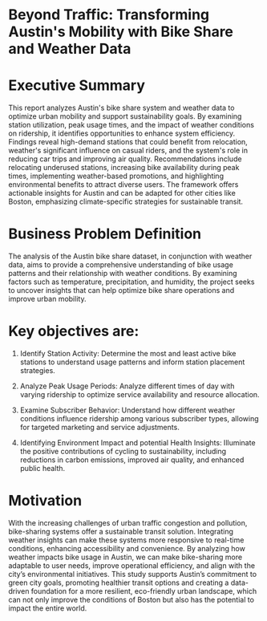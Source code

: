 # Beyond Traffic: Transforming Austin's Mobility with Bike Share and Weather Data

# Executive Summary
This report analyzes Austin's bike share system and weather data to optimize urban mobility and support sustainability goals. By examining station utilization, peak usage times, and the impact of weather conditions on  ridership, it identifies opportunities to enhance system efficiency. Findings reveal high-demand stations that could benefit from relocation, weather's significant influence on casual riders, and the system's role in reducing car trips and improving air quality. Recommendations include relocating underused stations, increasing bike availability during peak times, implementing weather-based promotions, and highlighting environmental benefits to attract diverse users. The framework offers actionable insights for Austin and can be adapted for other cities like Boston, emphasizing climate-specific strategies for sustainable transit.

# Business Problem Definition
The analysis of the Austin bike share dataset, in conjunction with weather data, aims to provide a comprehensive understanding of bike usage patterns and their relationship with weather conditions. By examining factors such as temperature, precipitation, and humidity, the project seeks to uncover insights that can help optimize bike share operations and improve urban mobility.  

# Key objectives are:

1. Identify Station Activity: Determine the most and least active bike stations to understand usage patterns and inform station placement strategies.  

2. Analyze Peak Usage Periods: Analyze different times of day with varying ridership to optimize service availability and resource allocation.  

3. Examine Subscriber Behavior: Understand how different weather conditions influence ridership among various subscriber types, allowing for targeted marketing and service adjustments.  

4. Identifying Environment Impact and potential Health Insights: Illuminate the positive contributions of cycling to sustainability, including reductions in carbon emissions, improved air quality, and enhanced public health.  

# Motivation
With the increasing challenges of urban traffic congestion and pollution, bike-sharing systems offer a sustainable transit solution. Integrating weather insights can make these systems more responsive to real-time conditions, enhancing accessibility and convenience. By analyzing how weather impacts bike usage in Austin, we can make bike-sharing more adaptable to user needs, improve operational efficiency, and align with the city’s environmental initiatives. This study supports Austin’s commitment to green city goals, promoting healthier transit options and creating a data-driven foundation for a more resilient, eco-friendly urban landscape, which can not only improve the conditions of Boston but also has the potential to impact the entire world.  
